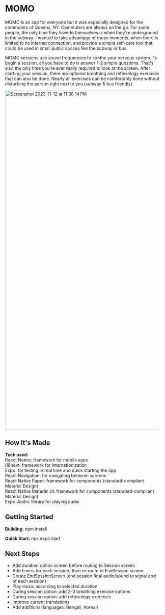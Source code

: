 # MOMO

MOMO is an app for everyone but it was especially designed for the commuters of Queens, NY. Commuters are always on the go. For some people, the only time they have to themselves is when they're underground in the subway. I wanted to take advantage of those moments, when there is limited to no internet connection, and provide a simple self-care tool that could be used in small public spaces like the subway or bus.

MOMO sessions use sound frequencies to soothe your nervous system. To begin a session, all you have to do is answer 1-2 simple questions. That's also the only time you're ever really required to look at the screen. After starting your session, there are optional breathing and reflexology exercises that can also be done. Nearly all exercises can be comfortably done without disturbing the person right next to you (subway & bus friendly).


<img width="1106" alt="Screenshot 2023-11-12 at 11 38 14 PM" src="https://github.com/jazfeijoo/Momo/assets/61634471/84d0a3c6-3991-41ae-8aea-49bb316f39ee">


## How It's Made

**Tech used:**\
React Native: framework for mobile apps\
i18next: framework for internationization\
Expo: for testing in real time and quick starting the app\
React Navigation: for navigating between screens\
React Native Paper: framework for components (standard-compliant Material Design)\
React Native Material UI: framework for components (standard-compliant Material Design)\
Expo-Audio: library for playing audio

## Getting Started

**Building:**
npm install

**Quick Start:**
npx expo start

## Next Steps

- Add duration option screen before routing to Session screen
- Add timers for each session, then re-route to EndSession screen
- Create EndSessionScreen (end session final audio/sound to signal end of each session)
- Play music according to selected duration
- During session option: add 2-3 breathing exercise options
- During session option: add reflexology exercises
- Improve current translations 
- Add additional languages: Bengali, Korean
